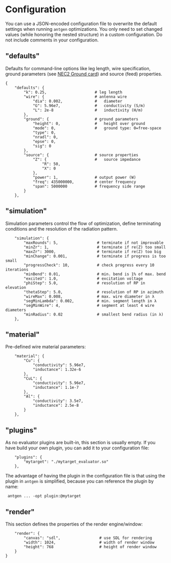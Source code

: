 # Configuration

You can use a JSON-encoded configuration file to overwrite the default settings
when running `antgen` optimizations. You only need to set changed values (while
honoring the nested structure) in a custom configuration. Do not include comments
in your configuration.

## "defaults"

Defaults for command-line options like leg length, wire specification, ground
parameters (see [NEC2 Ground card](https://nec2.org/part_3/cards/gn.html))
and source (feed) properties.

    {
        "defaults": {
            "k": 0.25,                     # leg length
            "wire": {                      # antenna wire
                "dia": 0.002,              #   diameter
                "G": 5.96e7,               #   conductivity (S/m)
                "L": 2e-8                  #   inductivity (H/m)
            },
            "ground": {                    # ground parameters
                "height": 0,               #   height over ground
                "mode": 0,                 #   ground type: 0=free-space
                "type": 0,
                "nradl": 0,
                "epse": 0,
                "sig": 0
            },
            "source": {                    # source properties
                "Z": {                     #   source impedance
                    "R": 50,
                    "X": 0
                },
                "power": 1,                # output power (W)
                "freq": 435000000,         # center frequency
                "span": 5000000            # frequency side range
            }
        },

## "simulation"

Simulation parameters control the flow of optimization, define terminating
conditions and the resolution of the radiation pattern.

        "simulation": {
            "maxRounds": 5,                 # terminate if not improvable
            "minZr": 1,                     # terminate if re(Z) too small
            "maxZr": 3000,                  # terminate if re(Z) too big
            "minChange": 0.001,             # terminate if progress is too small
            "progressCheck": 10,            # check progress every 10 iterations
            "minBend": 0.01,                # min. bend is 1% of max. bend
            "exciteU": 1.0,                 # excitation voltage
            "phiStep": 5.0,                 # resolution of RP in elevation
            "thetaStep": 5.0,               # resolution of RP in azimuth
            "wireMax": 0.008,               # max. wire diameter in λ
            "segMinLambda": 0.002,          # min. segment length in λ
            "segMinWire": 4,                # segment at least 4 wire diameters
            "minRadius": 0.02               # smallest bend radius (in λ)
        },

## "material"

Pre-defined wire material parameters:

        "material": {
            "Cu": {
                "conductivity": 5.96e7,
                "inductance": 1.32e-6
            },
            "CuL": {
                "conductivity": 5.96e7,
                "inductance": 1.1e-7
            },
            "Al": {
                "conductivity": 3.5e7,
                "inductance": 2.5e-8
            }
        },

## "plugins"

As no evaluator plugins are built-in, this section is usually empty. If you
have build your own plugin, you can add it to your configuration file:

        "plugins": {
            "mytarget": "./mytarget_evaluator.so"
        },

The advantage of having the plugin in the configuration file is that using
the plugin in `antgen` is simplified, because you can reference the plugin
by name:

     antgen ... -opt plugin:@mytarget

## "render"

This section defines the properties of the render engine/window:

        "render": {
            "canvas": "sdl",                 # use SDL for rendering
            "width": 1024,                   # width of render window
            "height": 768                    # height of render window
        }
    }
